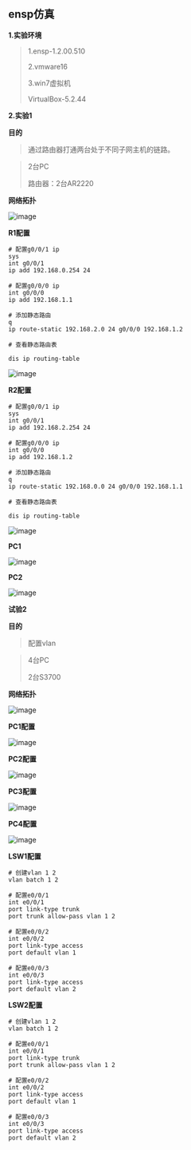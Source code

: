 ## ensp仿真

**1.实验环境**

>1.ensp-1.2.00.510
>
>2.vmware16
>
>3.win7虚拟机
>
>VirtualBox-5.2.44
>

**2.实验1**

**目的**

>通过路由器打通两台处于不同子网主机的链路。
>

>2台PC
>
>路由器：2台AR2220

**网络拓扑**

![image](https://user-images.githubusercontent.com/48900845/115917028-32486b80-a4a8-11eb-9786-fa4601e90c1e.png)

**R1配置**

```
# 配置g0/0/1 ip
sys
int g0/0/1
ip add 192.168.0.254 24

# 配置g0/0/0 ip
int g0/0/0
ip add 192.168.1.1

# 添加静态路由
q
ip route-static 192.168.2.0 24 g0/0/0 192.168.1.2

# 查看静态路由表

dis ip routing-table
```

![image](https://user-images.githubusercontent.com/48900845/115917862-59536d00-a4a9-11eb-9b35-17ec3b25e91f.png)

**R2配置**

```
# 配置g0/0/1 ip
sys
int g0/0/1
ip add 192.168.2.254 24

# 配置g0/0/0 ip
int g0/0/0
ip add 192.168.1.2

# 添加静态路由
q
ip route-static 192.168.0.0 24 g0/0/0 192.168.1.1

# 查看静态路由表

dis ip routing-table
```

![image](https://user-images.githubusercontent.com/48900845/115918477-252c7c00-a4aa-11eb-9ca2-0a87bdde3261.png)

**PC1**

![image](https://user-images.githubusercontent.com/48900845/115918605-4db47600-a4aa-11eb-93f2-71df8b34f501.png)

**PC2**

![image](https://user-images.githubusercontent.com/48900845/115918657-5dcc5580-a4aa-11eb-828a-3098a28d9d7d.png)


**试验2**

**目的**

>配置vlan
>

>4台PC
>
>2台S3700
>

**网络拓扑**

![image](https://user-images.githubusercontent.com/48900845/115921710-73437e80-a4ae-11eb-871e-a26731f687ee.png)

**PC1配置**

![image](https://user-images.githubusercontent.com/48900845/115921798-98d08800-a4ae-11eb-97ae-02806ddc7e8e.png)

**PC2配置**

![image](https://user-images.githubusercontent.com/48900845/115921840-a554e080-a4ae-11eb-8295-4062cefe8cad.png)

**PC3配置**

![image](https://user-images.githubusercontent.com/48900845/115921881-b30a6600-a4ae-11eb-93cf-24f2284579df.png)

**PC4配置**

![image](https://user-images.githubusercontent.com/48900845/115921906-be5d9180-a4ae-11eb-90e5-4da6a132d711.png)

**LSW1配置**

```
# 创建vlan 1 2
vlan batch 1 2

# 配置e0/0/1
int e0/0/1
port link-type trunk
port trunk allow-pass vlan 1 2

# 配置e0/0/2
int e0/0/2
port link-type access
port default vlan 1

# 配置e0/0/3
int e0/0/3
port link-type access
port default vlan 2

```

**LSW2配置**

```
# 创建vlan 1 2
vlan batch 1 2

# 配置e0/0/1
int e0/0/1
port link-type trunk
port trunk allow-pass vlan 1 2

# 配置e0/0/2
int e0/0/2
port link-type access
port default vlan 1

# 配置e0/0/3
int e0/0/3
port link-type access
port default vlan 2
```
